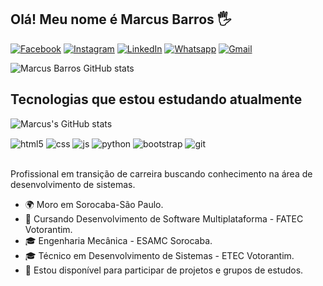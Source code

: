 ## Olá! Meu nome é Marcus Barros 🖐️

[![Facebook](https://img.shields.io/badge/Facebook-1877F2?style=for-the-badge&logo=facebook&logoColor=white)](https://www.facebook.com/marcus.vinicyus.75?mibextid=ZbWKwL)
[![Instagram](https://img.shields.io/badge/Instagram-E4405F?style=for-the-badge&logo=instagram&logoColor=white)](https://instagram.com/marcvinicyus?igshid=ZDc4ODBmNjlmNQ==)
[![LinkedIn](https://img.shields.io/badge/LinkedIn-0077B5?style=for-the-badge&logo=linkedin&logoColor=white)](https://www.linkedin.com/in/marcus-barros-055a9a8b/)
[![Whatsapp](https://img.shields.io/badge/WhatsApp-25D366?style=for-the-badge&logo=whatsapp&logoColor=white)](https://api.whatsapp.com/send?phone=5515981402738)
[![Gmail](https://img.shields.io/badge/Gmail-D14836?style=for-the-badge&logo=gmail&logoColor=white)](mailto:marcusvbarros39@gmail.com)

![Marcus Barros GitHub stats](https://github-readme-stats.vercel.app/api?username=marcusvsbarros&show_icons=true&theme=dracula&count_private=true)

## Tecnologias que estou estudando atualmente
![Marcus's GitHub stats](https://github-readme-stats.vercel.app/api/top-langs/?username=marcusvsbarros&theme=blue-green)

<div style="display: inline_block">
  <img align="center" alt="html5" src="https://img.shields.io/badge/HTML5-E34F26?style=for-the-badge&logo=html5&logoColor=white" />
  <img align="center" alt="css" src="https://img.shields.io/badge/CSS3-1572B6?style=for-the-badge&logo=css3&logoColor=white" />
  <img align="center" alt="js" src="https://img.shields.io/badge/JavaScript-F7DF1E?style=for-the-badge&logo=javascript&logoColor=black" />
  <img align="center" alt="python" src="https://img.shields.io/badge/Python-3776AB?style=for-the-badge&logo=python&logoColor=white" />
  <img align="center" alt="bootstrap" src="https://img.shields.io/badge/Bootstrap-563D7C?style=for-the-badge&logo=bootstrap&logoColor=white" />
  <img align="center" alt="git" src="https://img.shields.io/badge/GIT-E44C30?style=for-the-badge&logo=git&logoColor=white" />
</div><br/>

Profissional em transição de carreira buscando conhecimento na área de desenvolvimento de sistemas.

* 🌍  Moro em Sorocaba-São Paulo.
* 📒  Cursando Desenvolvimento de Software Multiplataforma - FATEC Votorantim.
* 🎓  Engenharia Mecânica - ESAMC Sorocaba.
* 🎓  Técnico em Desenvolvimento de Sistemas - ETEC Votorantim.
* 🤝  Estou disponível para participar de projetos e grupos de estudos.
